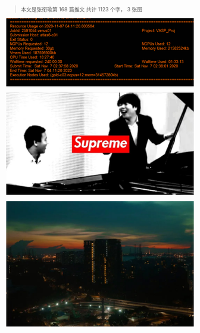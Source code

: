 > 本文是张衔瑜第 168 篇推文 共计 1123 个字， 3 张图

![](./images/img_001.png)

![](./images/img_002.jpeg)

![](./images/img_003.jpeg)
